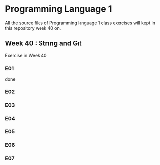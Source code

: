 # Programming Language 1

All the source files of Programming language 1 class exercises will kept in this repository week 40 on.

## Week 40 : String and Git

Exercise in Week 40

### E01

done

### E02

### E03

### E04

### E05

### E06

### E07
